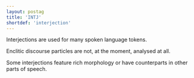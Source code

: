 ```yaml
---
layout: postag
title: 'INTJ'
shortdef: 'interjection'
---
```


Interjections are used for many spoken language tokens.

Enclitic discourse particles are not, at the moment, analysed at all.

Some interjections feature rich morphology or have counterparts in other parts
of speech.
